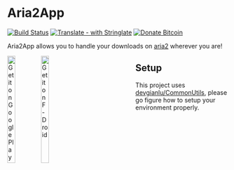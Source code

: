 # Aria2App
[![Build Status](https://travis-ci.com/devgianlu/Aria2App.svg?branch=master)](https://travis-ci.com/devgianlu/Aria2App)
[![Translate - with Stringlate](https://img.shields.io/badge/translate%20with-stringlate-green.svg)](https://lonamiwebs.github.io/stringlate/translate?git=https%3A%2F%2Fgithub.com%2Fdevgianlu%2FAria2App)
[![Donate Bitcoin](https://img.shields.io/badge/donate-bitcoin-orange.svg)](https://gianlu.xyz/donate/)

Aria2App allows you to handle your downloads on [aria2](https://github.com/aria2/aria2) wherever you are!

<div style='float:left'>
<a href='https://play.google.com/store/apps/details?id=com.gianlu.aria2app&pcampaignid=MKT-Other-global-all-co-prtnr-py-PartBadge-Mar2515-1'><img alt='Get it on Google Play' src='https://play.google.com/intl/en_us/badges/images/generic/en_badge_web_generic.png' width='25%' /></a>
<a href='https://f-droid.org/app/com.gianlu.aria2app'><img src='https://f-droid.org/badge/get-it-on.png' alt='Get it on F-Droid' width='25%' /></a>
</div>

## Setup
This project uses [devgianlu/CommonUtils](https://github.com/devgianlu/CommonUtils), please go figure how to setup your environment properly.
